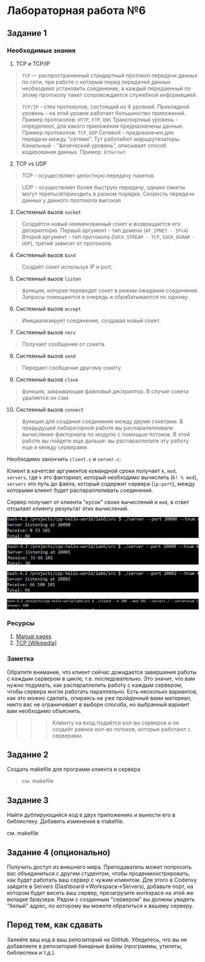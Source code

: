 # Лабораторная работа №6

## Задание 1

### Необходимые знания

1. TCP и TCP/IP

>`TCP` — распространенный стандартный протокол передачи данных по сети, при работе с которым перед передачей данных необходимо установить соединение, а каждый передаенный по этому протоколу пакет сопровождается служебной информацией. 


>`TCP/IP` - стек протоколов, состоящий из 4 уровней.
> Прикладной уровень - на этой уровне работает большинство приложений. Пример протоколов: `HTTP`, `FTP`, `DNS`
> Транспортный уровень - определеют, для какого приложения предназначены данные. Пример протоколов: `TCP`, `UDP`
> Сетевой - предназначен для передачи между "сетями". Тут работабют маршрутизаторы. 
> Канальный - "физический уровень", описывает способ кодирования данных. Пример: `Ethernet`

2. TCP vs UDP

>TCP - осуществляет целостную передачу пакетов. 

>UDP - осуществляет более быструю передачу, однако пакеты могут теряться/приходить в разном порядке. Скорость передачи данных у данного протокола высокая
3. Системный вызов `socket` 
> Создаётся новый неименованный сокет и возвращается его дескрипторю.
>Первый аргумент - тип домена (`AF_IPNET - IPv4`) 
>Второй аргумент - тип протокола (`SOCK_STREAM - TCP`, `SOCK_DGRAM - UDP`), третий зависит от протокола.

4. Системный вызов `bind`
> Создаёт сокет используя IP и port.

5. Системный вызов `listen`
> функция, которая переводит сокет в режим ожидания соединения. Запросы помещаются в очередь и обрабатываются по одному.

6. Системный вызов `accept`
> Инициализирует соединение, создавая новый сокет.

7. Системный вызов `recv`
> Получает сообщение от сокета.

8. Системный вызов `send`
> Передает сообщение другому сокету.

9. Системный вызов `close`
> функция, закрывающая файловый дескриптор. В случае сокета удаляется он сам.

10. Системный вызов `connect`
> функция для создания соединения между двумя сокетами. 
В предыдущей лабораторной работе вы распаралелливали вычисление факториала по модулю с помощью потоков. В этой работе вы пойдете еще дальше: вы распараллелите эту работу еще и между серверами. 

Необходимо закончить `client.c` и `server.c`:

Клиент в качетсве аргументов командной сроки получает `k`, `mod`, `servers`, где `k` это факториал, который необходимо вычислить (`k! % mod`), `servers` это путь до файла, который содержит сервера (`ip:port`), между которыми клиент будет распараллеливать соединения.

Сервер получает от клиента "кусок" своих вычислений и `mod`, в ответ отсылает клиенту результат этих вычислений.



![t1](pics/t1.png)

![t2](pics/t2.png)

![t3](pics/t3.png)

![t4](pics/t4.png)

### Ресурсы

1. [Manual pages](http://man7.org/linux/man-pages/)
2. [TCP [Wikipedia]](https://en.wikipedia.org/wiki/Transmission_Control_Protocol)

### Заметка

Обратите внимание, что клиент сейчас дожидается завершения работы с каждым сервером в цикле, т.е. последовательно. Это значит, что вам нужно подумать, как распараллелить работу с каждым сервером, чтобы сервера могли работать параллельно. Есть несколько вариантов, как это можно сделать, опираясь на уже пройденный вами материал, никто вас не ограничивает в выборе способа, но выбранный вариант вам необходимо объяснить.

>>>Клиенту на вход подаётся кол-во серверов и он создаёт равное кол-во потоков, которые работают с серверами.

## Задание 2

Создать makefile для программ клиента и сервера

>см. makefile

## Задание 3

Найти дублирующийся код в двух приложениях и вынести его в библиотеку. Добавить изменения в makefile.

см. makefile

## Задание 4 (опционально)

Получить доступ из внешнего мира. Преподаватель может попросить вас объединиться с другим студентом, чтобы проденмонстрировать, как будет работать ваш сервер с чужим клиентом. Для этого в Codenvy зайдите в Servers (Dashboard->Workspace->Servers), добавьте порт, на котором будет висеть ваш сервер, презагрузите workspace на этой же вкладке браузера. Рядом с созданным "сервером" вы должны увидеть "белый" адрес, по которому вы можете обратиться к вашему серверу. 

## Перед тем, как сдавать

Залейте ваш код в ваш репозиторий на GitHub. Убедитесь, что вы не добавляете в репозиторий бинарные файлы (программы, утилиты, библиотеки и т.д.).
